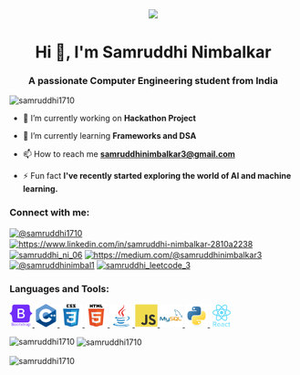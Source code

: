 <div align="center"> <img src="https://github.com/user-attachments/assets/0a4f6a1a-da2f-44fe-98be-9a212d25f68e"> </div>

<h1 align="center">Hi 👋, I'm Samruddhi Nimbalkar</h1>
<h3 align="center">A passionate Computer Engineering student from India</h3>

<p align="left"> <img src="https://komarev.com/ghpvc/?username=samruddhi1710&label=Profile%20views&color=0e75b6&style=flat" alt="samruddhi1710" /> </p>

- 🔭 I’m currently working on **Hackathon Project**

- 🌱 I’m currently learning **Frameworks and DSA**

- 📫 How to reach me **samruddhinimbalkar3@gmail.com**

- ⚡ Fun fact **I've recently started exploring the world of AI and machine learning.**

<h3 align="left">Connect with me:</h3>
<p align="left">
<a href="https://twitter.com/@samruddhi1710" target="blank"><img align="center" src="https://raw.githubusercontent.com/rahuldkjain/github-profile-readme-generator/master/src/images/icons/Social/twitter.svg" alt="@samruddhi1710" height="30" width="40" /></a>
<a href="https://linkedin.com/in/https://www.linkedin.com/in/samruddhi-nimbalkar-2810a2238" target="blank"><img align="center" src="https://raw.githubusercontent.com/rahuldkjain/github-profile-readme-generator/master/src/images/icons/Social/linked-in-alt.svg" alt="https://www.linkedin.com/in/samruddhi-nimbalkar-2810a2238" height="30" width="40" /></a>
<a href="https://instagram.com/samruddhi_ni_06" target="blank"><img align="center" src="https://raw.githubusercontent.com/rahuldkjain/github-profile-readme-generator/master/src/images/icons/Social/instagram.svg" alt="samruddhi_ni_06" height="30" width="40" /></a>
<a href="https://medium.com/https://medium.com/@samruddhinimbalkar3" target="blank"><img align="center" src="https://raw.githubusercontent.com/rahuldkjain/github-profile-readme-generator/master/src/images/icons/Social/medium.svg" alt="https://medium.com/@samruddhinimbalkar3" height="30" width="40" /></a>
<a href="https://www.hackerrank.com/@samruddhinimbal1" target="blank"><img align="center" src="https://raw.githubusercontent.com/rahuldkjain/github-profile-readme-generator/master/src/images/icons/Social/hackerrank.svg" alt="@samruddhinimbal1" height="30" width="40" /></a>
<a href="https://www.leetcode.com/samruddhi_leetcode_3" target="blank"><img align="center" src="https://raw.githubusercontent.com/rahuldkjain/github-profile-readme-generator/master/src/images/icons/Social/leet-code.svg" alt="samruddhi_leetcode_3" height="30" width="40" /></a>
</p>

<h3 align="left">Languages and Tools:</h3>
<p align="left"> <a href="https://getbootstrap.com" target="_blank" rel="noreferrer"> <img src="https://raw.githubusercontent.com/devicons/devicon/master/icons/bootstrap/bootstrap-plain-wordmark.svg" alt="bootstrap" width="40" height="40"/> </a> <a href="https://www.w3schools.com/cpp/" target="_blank" rel="noreferrer"> <img src="https://raw.githubusercontent.com/devicons/devicon/master/icons/cplusplus/cplusplus-original.svg" alt="cplusplus" width="40" height="40"/> </a> <a href="https://www.w3schools.com/css/" target="_blank" rel="noreferrer"> <img src="https://raw.githubusercontent.com/devicons/devicon/master/icons/css3/css3-original-wordmark.svg" alt="css3" width="40" height="40"/> </a> <a href="https://www.w3.org/html/" target="_blank" rel="noreferrer"> <img src="https://raw.githubusercontent.com/devicons/devicon/master/icons/html5/html5-original-wordmark.svg" alt="html5" width="40" height="40"/> </a> <a href="https://www.java.com" target="_blank" rel="noreferrer"> <img src="https://raw.githubusercontent.com/devicons/devicon/master/icons/java/java-original.svg" alt="java" width="40" height="40"/> </a> <a href="https://developer.mozilla.org/en-US/docs/Web/JavaScript" target="_blank" rel="noreferrer"> <img src="https://raw.githubusercontent.com/devicons/devicon/master/icons/javascript/javascript-original.svg" alt="javascript" width="40" height="40"/> </a> <a href="https://www.mysql.com/" target="_blank" rel="noreferrer"> <img src="https://raw.githubusercontent.com/devicons/devicon/master/icons/mysql/mysql-original-wordmark.svg" alt="mysql" width="40" height="40"/> </a> <a href="https://www.python.org" target="_blank" rel="noreferrer"> <img src="https://raw.githubusercontent.com/devicons/devicon/master/icons/python/python-original.svg" alt="python" width="40" height="40"/> </a> <a href="https://reactjs.org/" target="_blank" rel="noreferrer"> <img src="https://raw.githubusercontent.com/devicons/devicon/master/icons/react/react-original-wordmark.svg" alt="react" width="40" height="40"/> </a> </p>

<p><img align="left" src="https://github-readme-stats.vercel.app/api/top-langs?username=samruddhi1710&show_icons=true&locale=en&layout=compact" alt="samruddhi1710" /></p>

<p>&nbsp;<img align="center" src="https://github-readme-stats.vercel.app/api?username=samruddhi1710&show_icons=true&locale=en" alt="samruddhi1710" /></p>

<p><img align="center" src="https://github-readme-streak-stats.herokuapp.com/?user=samruddhi1710&" alt="samruddhi1710" /></p>



